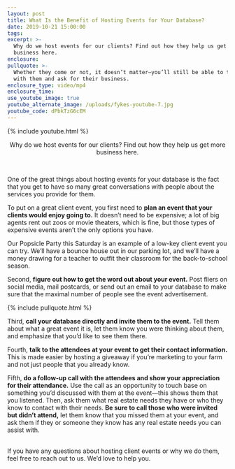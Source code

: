 ```yaml
---
layout: post
title: What Is the Benefit of Hosting Events for Your Database?
date: 2019-10-21 15:00:00
tags:
excerpt: >-
  Why do we host events for our clients? Find out how they help us get more
  business here.
enclosure:
pullquote: >-
  Whether they come or not, it doesn’t matter—you’ll still be able to touch base
  with them and ask for their business.
enclosure_type: video/mp4
enclosure_time:
use_youtube_image: true
youtube_alternate_image: /uploads/fykes-youtube-7.jpg
youtube_code: dPbkTzG6cEM
---
```


{% include youtube.html %}

<center>Why do we host events for our clients? Find out how they help us get more business here.</center>

&nbsp;

One of the great things about hosting events for your database is the fact that you get to have so many great conversations with people about the services you provide for them.

To put on a great client event, you first need to **plan an event that your clients would enjoy going to.** It doesn’t need to be expensive; a lot of big agents rent out zoos or movie theaters, which is fine, but those types of expensive events aren’t the only options you have.

Our Popsicle Party this Saturday is an example of a low-key client event you can try. We’ll have a bounce house out in our parking lot, and we’ll have a money drawing for a teacher to outfit their classroom for the back-to-school season.

Second, **figure out how to get the word out about your event.** Post fliers on social media, mail postcards, or send out an email to your database to make sure that the maximal number of people see the event advertisement.

{% include pullquote.html %}

Third, **call your database directly and invite them to the event.** Tell them about what a great event it is, let them know you were thinking about them, and emphasize that you’d like to see them there.

Fourth, **talk to the attendees at your event to get their contact information.** This is made easier by hosting a giveaway if you’re marketing to your farm and not just people that you already know.

Fifth, **do a follow-up call with the attendees and show your appreciation for their attendance.** Use the call as an opportunity to touch base on something you’d discussed with them at the event—this shows them that you listened. Then, ask them what real estate needs they have or who they know to contact with their needs. **Be sure to call those who were invited but didn’t attend,** let them know that you missed them at your event, and ask them if they or someone they know has any real estate needs you can assist with.

<br>If you have any questions about hosting client events or why we do them, feel free to reach out to us. We’d love to help you.<br>&nbsp;